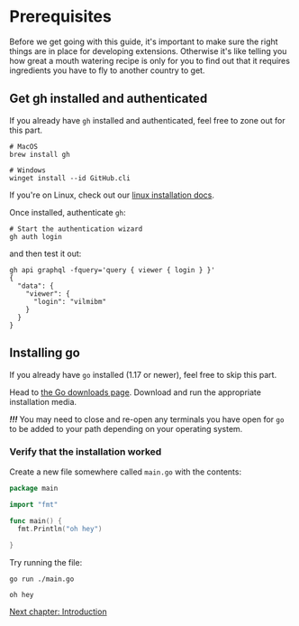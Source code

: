# Prerequisites

Before we get going with this guide, it's important to make sure the right things are in place for developing extensions. Otherwise it's like telling you how great a mouth watering recipe is only for you to find out that it requires ingredients you have to fly to another country to get.

## Get gh installed and authenticated

If you already have `gh` installed and authenticated, feel free to zone out for this part.

```
# MacOS
brew install gh

# Windows
winget install --id GitHub.cli
```

If you're on Linux, check out our [linux installation docs](https://github.com/cli/cli/blob/trunk/docs/install_linux.md).

Once installed, authenticate `gh`:

```
# Start the authentication wizard
gh auth login
```

and then test it out:

```
gh api graphql -fquery='query { viewer { login } }'
{
  "data": {
    "viewer": {
      "login": "vilmibm"
    }
  }
}
```

## Installing go

If you already have `go` installed (1.17 or newer), feel free to skip this part.

Head to [the Go downloads page](https://go.dev/dl/). Download and run the appropriate installation media.

**_!!!_** You may need to close and re-open any terminals you have open for `go` to be added to your path depending on your operating system.

### Verify that the installation worked

Create a new file somewhere called `main.go` with the contents:

```go
package main

import "fmt"

func main() {
  fmt.Println("oh hey")

}
```

Try running the file:

```
go run ./main.go

oh hey
```

[Next chapter: Introduction](01.md)
